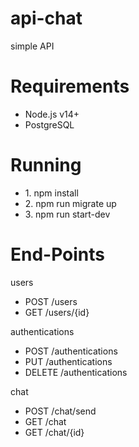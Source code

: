 # api-chat
simple API 

# Requirements
<ul>
<li>Node.js v14+</li>
<li>PostgreSQL</li>
</ul>

# Running
<ul>
 <li>1. npm install</li>
 <li>2. npm run migrate up</li>
 <li>3. npm run start-dev</li> 
</ul>

# End-Points
<p>users</p>
<div>
 <ul>
  <li>POST /users</li>
  <li>GET /users/{id}</li>
 </ul>
</div>
<p>authentications</p>
<div>
<ul>
  <li>POST /authentications</li>
  <li>PUT /authentications</li>
  <li>DELETE /authentications</li>
</ul>
  </div>
<p> chat </p>
<div>
<ul>
  <li>POST /chat/send</li>
  <li>GET /chat</li>
  <li>GET /chat/{id}</li>
</ul>
  </div>
